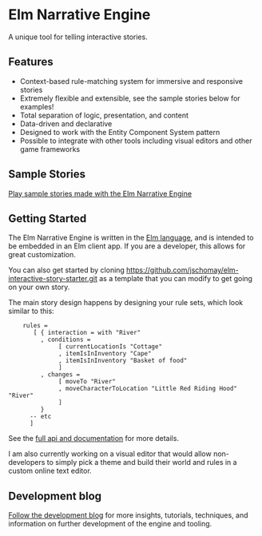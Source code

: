 # Elm Narrative Engine

A unique tool for telling interactive stories.

## Features

- Context-based rule-matching system for immersive and responsive stories
- Extremely flexible and extensible, see the sample stories below for examples!
- Total separation of logic, presentation, and content
- Data-driven and declarative
- Designed to work with the Entity Component System pattern
- Possible to integrate with other tools including visual editors and other game frameworks

## Sample Stories

[Play sample stories made with the Elm Narrative Engine](http://blog.elmnarrativeengine.com/sample-stories/)

## Getting Started

The Elm Narrative Engine is written in the [Elm language](http://elm-lang.org), and is intended to be embedded in an Elm client app.  If you are a developer, this allows for great customization.

You can also get started by cloning https://github.com/jschomay/elm-interactive-story-starter.git as a template that you can modify to get going on your own story.

The main story design happens by designing your rule sets, which look similar to this:

        rules =
           [ { interaction = with "River"
             , conditions =
                  [ currentLocationIs "Cottage"
                  , itemIsInInventory "Cape"
                  , itemIsInInventory "Basket of food"
                  ]
             , changes =
                  [ moveTo "River"
                  , moveCharacterToLocation "Little Red Riding Hood" "River"
                  ]
             }
          -- etc
          ]

See the [full api and documentation](http://package.elm-lang.org/packages/jschomay/elm-narrative-engine/latest) for more details.

I am also currently working on a visual editor that would allow non-developers to simply pick a theme and build their world and rules in a custom online text editor.

## Development blog

[Follow the development blog](http://blog.elmnarrativeengine.com) for more insights, tutorials, techniques, and information on further development of the engine and tooling.
